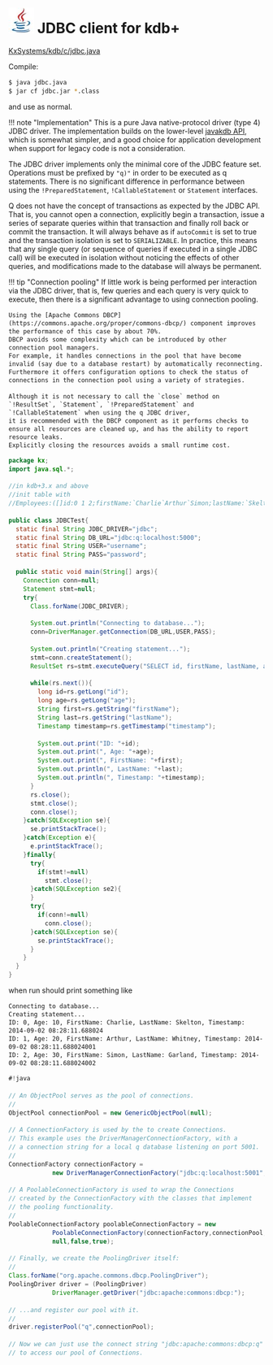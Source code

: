 # ![Java](img/java.jpg) JDBC client for kdb+


<i class="fab fa-github"></i> [KxSystems/kdb/c/jdbc.java](https://github.com/KxSystems/kdb/blob/master/c/jdbc.java)

Compile:
```bash
$ java jdbc.java
$ jar cf jdbc.jar *.class
```
and use as normal.

!!! note "Implementation"
    This is a pure Java native-protocol driver (type 4) JDBC driver. The implementation builds on the lower-level [javakdb API](java-client-for-q), which is somewhat simpler, and a good choice for application development when support for legacy code is not a consideration.

The JDBC driver implements only the minimal core of the JDBC feature set. 
Operations must be prefixed by `"q)"` in order to be executed as q statements. 
There is no significant difference in performance between using the `!PreparedStatement`, `!CallableStatement` or `Statement` interfaces.

Q does not have the concept of transactions as expected by the JDBC API. 
That is, you cannot open a connection, explicitly begin a transaction, issue a series of separate queries within that transaction and finally roll back or commit the transaction. 
It will always behave as if `autoCommit` is set to true and the transaction isolation is set to `SERIALIZABLE`. 
In practice, this means that any single query (or sequence of queries if executed in a single JDBC call) will be executed in isolation 
without noticing the effects of other queries, and modifications made to the database will always be permanent.

!!! tip "Connection pooling"
    If little work is being performed per interaction via the JDBC driver, 
    that is, few queries and each query is very quick to execute, 
    then there is a significant advantage to using connection pooling. 

    Using the [Apache Commons DBCP](https://commons.apache.org/proper/commons-dbcp/) component improves the performance of this case by about 70%. 
    DBCP avoids some complexity which can be introduced by other connection pool managers. 
    For example, it handles connections in the pool that have become invalid (say due to a database restart) by automatically reconnecting. 
    Furthermore it offers configuration options to check the status of connections in the connection pool using a variety of strategies.

    Although it is not necessary to call the `close` method on `!ResultSet`, `Statement`, `!PreparedStatement` and `!CallableStatement` when using the q JDBC driver, 
    it is recommended with the DBCP component as it performs checks to ensure all resources are cleaned up, and has the ability to report resource leaks. 
    Explicitly closing the resources avoids a small runtime cost.

```java
package kx;
import java.sql.*;

//in kdb+3.x and above
//init table with
//Employees:([]id:0 1 2;firstName:`Charlie`Arthur`Simon;lastName:`Skelton`Whitney`Garland;age:10 20 30;timestamp:.z.p+til 3)

public class JDBCTest{
  static final String JDBC_DRIVER="jdbc";
  static final String DB_URL="jdbc:q:localhost:5000";
  static final String USER="username";
  static final String PASS="password";

  public static void main(String[] args){
    Connection conn=null;
    Statement stmt=null;
    try{
      Class.forName(JDBC_DRIVER);

      System.out.println("Connecting to database...");
      conn=DriverManager.getConnection(DB_URL,USER,PASS);

      System.out.println("Creating statement...");
      stmt=conn.createStatement();
      ResultSet rs=stmt.executeQuery("SELECT id, firstName, lastName, age,timestamp FROM Employees");

      while(rs.next()){
        long id=rs.getLong("id");
        long age=rs.getLong("age");
        String first=rs.getString("firstName");
        String last=rs.getString("lastName");
        Timestamp timestamp=rs.getTimestamp("timestamp");

        System.out.print("ID: "+id);
        System.out.print(", Age: "+age);
        System.out.print(", FirstName: "+first);
        System.out.println(", LastName: "+last);
        System.out.println(", Timestamp: "+timestamp);
      }
      rs.close();
      stmt.close();
      conn.close();
    }catch(SQLException se){
      se.printStackTrace();
    }catch(Exception e){
      e.printStackTrace();
    }finally{
      try{
        if(stmt!=null)
          stmt.close();
      }catch(SQLException se2){
      }
      try{
        if(conn!=null)
          conn.close();
      }catch(SQLException se){
        se.printStackTrace();
      }
    }
  }
}
```
when run should print something like
```
Connecting to database...
Creating statement...
ID: 0, Age: 10, FirstName: Charlie, LastName: Skelton, Timestamp: 2014-09-02 08:28:11.688024
ID: 1, Age: 20, FirstName: Arthur, LastName: Whitney, Timestamp: 2014-09-02 08:28:11.688024001
ID: 2, Age: 30, FirstName: Simon, LastName: Garland, Timestamp: 2014-09-02 08:28:11.688024002
```
```java
#!java

// An ObjectPool serves as the pool of connections.
//
ObjectPool connectionPool = new GenericObjectPool(null);

// A ConnectionFactory is used by the to create Connections.
// This example uses the DriverManagerConnectionFactory, with a
// a connection string for a local q database listening on port 5001.
//
ConnectionFactory connectionFactory =
            new DriverManagerConnectionFactory("jdbc:q:localhost:5001",null);

// A PoolableConnectionFactory is used to wrap the Connections
// created by the ConnectionFactory with the classes that implement
// the pooling functionality.
//
PoolableConnectionFactory poolableConnectionFactory = new
            PoolableConnectionFactory(connectionFactory,connectionPool,null,
            null,false,true);

// Finally, we create the PoolingDriver itself:
//
Class.forName("org.apache.commons.dbcp.PoolingDriver");
PoolingDriver driver = (PoolingDriver)
            DriverManager.getDriver("jdbc:apache:commons:dbcp:");

// ...and register our pool with it.
//
driver.registerPool("q",connectionPool);

// Now we can just use the connect string "jdbc:apache:commons:dbcp:q"
// to access our pool of Connections.
```


